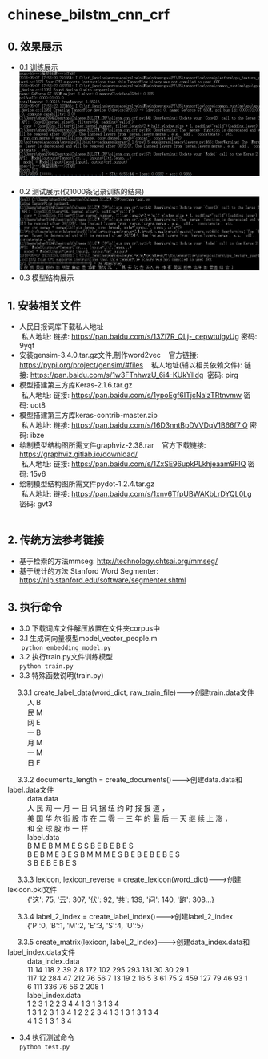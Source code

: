 # chinese_bilstm_cnn_crf

## 0. 效果展示  
* 0.1 训练展示  
![image](https://github.com/shen1994/README/raw/master/images/bilstm_cnn_crf_train.jpg)  
* 0.2 测试展示(仅1000条记录训练的结果)  
![image](https://github.com/shen1994/README/raw/master/images/bilstm_cnn_crf_test.jpg)  
* 0.3 模型结构展示  


## 1. 安装相关文件  
* 人民日报词库下载私人地址  
  私人地址: 链接: <https://pan.baidu.com/s/13Zl7R_QLj-_cepwtuigyUg> 密码: 9yqf  
* 安装gensim-3.4.0.tar.gz文件,制作word2vec  
  官方链接: <https://pypi.org/project/gensim/#files>  
  私人地址(辅以相关依赖文件): 链接: <https://pan.baidu.com/s/1w3FTnhwzU_6i4-KUkYlIdg>  密码: pirg  
* 模型搭建第三方库Keras-2.1.6.tar.gz  
  私人地址: 链接: <https://pan.baidu.com/s/1ypoEgf6ITjcNalzTRtnvmw> 密码: uot8  
* 模型搭建第三方库keras-contrib-master.zip  
  私人地址: 链接: <https://pan.baidu.com/s/16D3nntBpDVVDqV1B66f7_Q> 密码: ibze  
* 绘制模型结构图所需文件graphviz-2.38.rar  
  官方下载链接: <https://graphviz.gitlab.io/download/>  
  私人地址: 链接: <https://pan.baidu.com/s/1ZxSE96upkPLkhjeaam9FIQ> 密码: 15v6  
* 绘制模型结构图所需文件pydot-1.2.4.tar.gz  
  私人地址: 链接: <https://pan.baidu.com/s/1xnv6TfpUBWAKbLrDYQL0Lg> 密码: gvt3  
  
## 2. 传统方法参考链接  
* 基于检索的方法mmseg: <http://technology.chtsai.org/mmseg/>  
* 基于统计的方法 Stanford Word Segmenter: <https://nlp.stanford.edu/software/segmenter.shtml>  

## 3. 执行命令  
* 3.0 下载词库文件解压放置在文件夹corpus中  
* 3.1 生成词向量模型model_vector_people.m  
  `python embedding_model.py`  
* 3.2 执行train.py文件训练模型  
  `python train.py`  
* 3.3 特殊函数说明(train.py)  

&nbsp;&nbsp;&nbsp;&nbsp;&nbsp;3.3.1 create_label_data(word_dict, raw_train_file)--->创建train.data文件  
&nbsp;&nbsp;&nbsp;&nbsp;&nbsp;&nbsp;&nbsp;&nbsp;&nbsp;&nbsp;人	B  
&nbsp;&nbsp;&nbsp;&nbsp;&nbsp;&nbsp;&nbsp;&nbsp;&nbsp;&nbsp;民	M  
&nbsp;&nbsp;&nbsp;&nbsp;&nbsp;&nbsp;&nbsp;&nbsp;&nbsp;&nbsp;网	E  
&nbsp;&nbsp;&nbsp;&nbsp;&nbsp;&nbsp;&nbsp;&nbsp;&nbsp;&nbsp;一	B  
&nbsp;&nbsp;&nbsp;&nbsp;&nbsp;&nbsp;&nbsp;&nbsp;&nbsp;&nbsp;月	M  
&nbsp;&nbsp;&nbsp;&nbsp;&nbsp;&nbsp;&nbsp;&nbsp;&nbsp;&nbsp;一	M  
&nbsp;&nbsp;&nbsp;&nbsp;&nbsp;&nbsp;&nbsp;&nbsp;&nbsp;&nbsp;日	E  
  
&nbsp;&nbsp;&nbsp;&nbsp;&nbsp;3.3.2 documents_length = create_documents()--->创建data.data和label.data文件  
&nbsp;&nbsp;&nbsp;&nbsp;&nbsp;&nbsp;&nbsp;&nbsp;&nbsp;&nbsp;data.data  
&nbsp;&nbsp;&nbsp;&nbsp;&nbsp;&nbsp;&nbsp;&nbsp;&nbsp;&nbsp;人	民	网	一	月	一	日	讯	据	纽	约	时	报	报	道	，  
&nbsp;&nbsp;&nbsp;&nbsp;&nbsp;&nbsp;&nbsp;&nbsp;&nbsp;&nbsp;美	国	华	尔	街	股	市	在	二	零	一	三	年	的	最	后	一	天	继	续	上	涨	，  
&nbsp;&nbsp;&nbsp;&nbsp;&nbsp;&nbsp;&nbsp;&nbsp;&nbsp;&nbsp;和	全	球	股	市	一	样  
&nbsp;&nbsp;&nbsp;&nbsp;&nbsp;&nbsp;&nbsp;&nbsp;&nbsp;&nbsp;label.data  
&nbsp;&nbsp;&nbsp;&nbsp;&nbsp;&nbsp;&nbsp;&nbsp;&nbsp;&nbsp;B	M	E	B	M	M	E	S	S	B	E	B	E	B	E	S  
&nbsp;&nbsp;&nbsp;&nbsp;&nbsp;&nbsp;&nbsp;&nbsp;&nbsp;&nbsp;B	E	B	M	E	B	E	S	B	M	M	M	E	S	B	E	B	E	B	E	B	E	S  
&nbsp;&nbsp;&nbsp;&nbsp;&nbsp;&nbsp;&nbsp;&nbsp;&nbsp;&nbsp;S	B	E	B	E	B	E	S  
  
&nbsp;&nbsp;&nbsp;&nbsp;&nbsp;3.3.3 lexicon, lexicon_reverse = create_lexicon(word_dict)--->创建lexicon.pkl文件  
&nbsp;&nbsp;&nbsp;&nbsp;&nbsp;&nbsp;&nbsp;&nbsp;&nbsp;&nbsp;{'这': 75, '云': 307, '伏': 92, '共': 139, '问': 140, '跑': 308...}  

&nbsp;&nbsp;&nbsp;&nbsp;&nbsp;3.3.4 label_2_index = create_label_index()--->创建label_2_index  
&nbsp;&nbsp;&nbsp;&nbsp;&nbsp;&nbsp;&nbsp;&nbsp;&nbsp;&nbsp;{'P':0, 'B':1, 'M':2, 'E':3, 'S':4, 'U':5}  

&nbsp;&nbsp;&nbsp;&nbsp;&nbsp;3.3.5 create_matrix(lexicon, label_2_index)--->创建data_index.data和label_index.data文件  
&nbsp;&nbsp;&nbsp;&nbsp;&nbsp;&nbsp;&nbsp;&nbsp;&nbsp;&nbsp;data_index.data  
&nbsp;&nbsp;&nbsp;&nbsp;&nbsp;&nbsp;&nbsp;&nbsp;&nbsp;&nbsp;11	14	118	2	39	2	8	172	102	295	293	131	30	30	29	1  
&nbsp;&nbsp;&nbsp;&nbsp;&nbsp;&nbsp;&nbsp;&nbsp;&nbsp;&nbsp;117	12	284	47	212	76	56	7	13	19	2	16	5	3	61	75	2	459	127	79	46	93	1  
&nbsp;&nbsp;&nbsp;&nbsp;&nbsp;&nbsp;&nbsp;&nbsp;&nbsp;&nbsp;6	111	336	76	56	2	208	1  
&nbsp;&nbsp;&nbsp;&nbsp;&nbsp;&nbsp;&nbsp;&nbsp;&nbsp;&nbsp;label_index.data  
&nbsp;&nbsp;&nbsp;&nbsp;&nbsp;&nbsp;&nbsp;&nbsp;&nbsp;&nbsp;1	2	3	1	2	2	3	4	4	1	3	1	3	1	3	4  
&nbsp;&nbsp;&nbsp;&nbsp;&nbsp;&nbsp;&nbsp;&nbsp;&nbsp;&nbsp;1	3	1	2	3	1	3	4	1	2	2	2	3	4	1	3	1	3	1	3	1	3	4  
&nbsp;&nbsp;&nbsp;&nbsp;&nbsp;&nbsp;&nbsp;&nbsp;&nbsp;&nbsp;4	1	3	1	3	1	3	4  
  
* 3.4 执行测试命令  
  `python test.py`  
  
  
